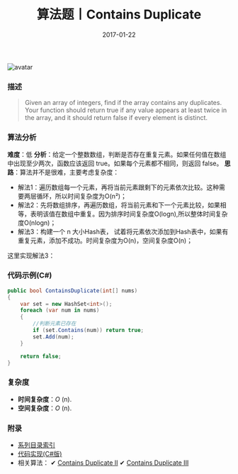 ﻿---
title: 算法题丨Contains Duplicate
tags:
  - 算法
  - 编程技巧
  - 数据结构
categories: 计算机基础
date: 2017-01-22
---
![avatar](https://mysite.bj.bcebos.com/images/articles/ef014a64-ad27-4bb9-aad3-4db832b1dc68.jpg)

### 描述
>Given an array of integers, find if the array contains any duplicates. Your function should return true if any value appears at least twice in the array, and it should return false if every element is distinct.

<!-- more -->

### 算法分析
**难度**：低
**分析**：给定一个整数数组，判断是否存在重复元素。如果任何值在数组中出现至少两次，函数应该返回 true。如果每个元素都不相同，则返回 false。
**思路**：算法并不是很难，主要考虑复杂度：
- 解法1：遍历数组每一个元素，再将当前元素跟剩下的元素依次比较。这种需要两层循环，所以时间复杂度为O(n²)；
- 解法2：先将数组排序，再遍历数组，将当前元素和下一个元素比较，如果相等，表明该值在数组中重复。因为排序时间复杂度O(logn),所以整体时间复杂度O(nlogn)；
- 解法3：构建一个 n 大小Hash表， 试着将元素依次添加到Hash表中，如果有重复元素，添加不成功。时间复杂度为O(n)，空间复杂度O(n)；

这里实现解法3：

### 代码示例(C#)
```csharp
public bool ContainsDuplicate(int[] nums)
{
    var set = new HashSet<int>();
    foreach (var num in nums)
    {
        //判断元素已存在
        if (set.Contains(num)) return true;
        set.Add(num);
    }

    return false;
}
```

### 复杂度
- **时间复杂度**：*O* (n). 
- **空间复杂度**：*O* (n).

### 附录
- [系列目录索引](/posts/algorithm/index/)
- [代码实现(C#版)](https://github.com/lizzie2008/LeetCode.git)
- 相关算法：
✔ [Contains Duplicate II](/posts/algorithm/023.Contains.Duplicate.II/)
✔ [Contains Duplicate III](/posts/algorithm/024.Contains.Duplicate.III/)